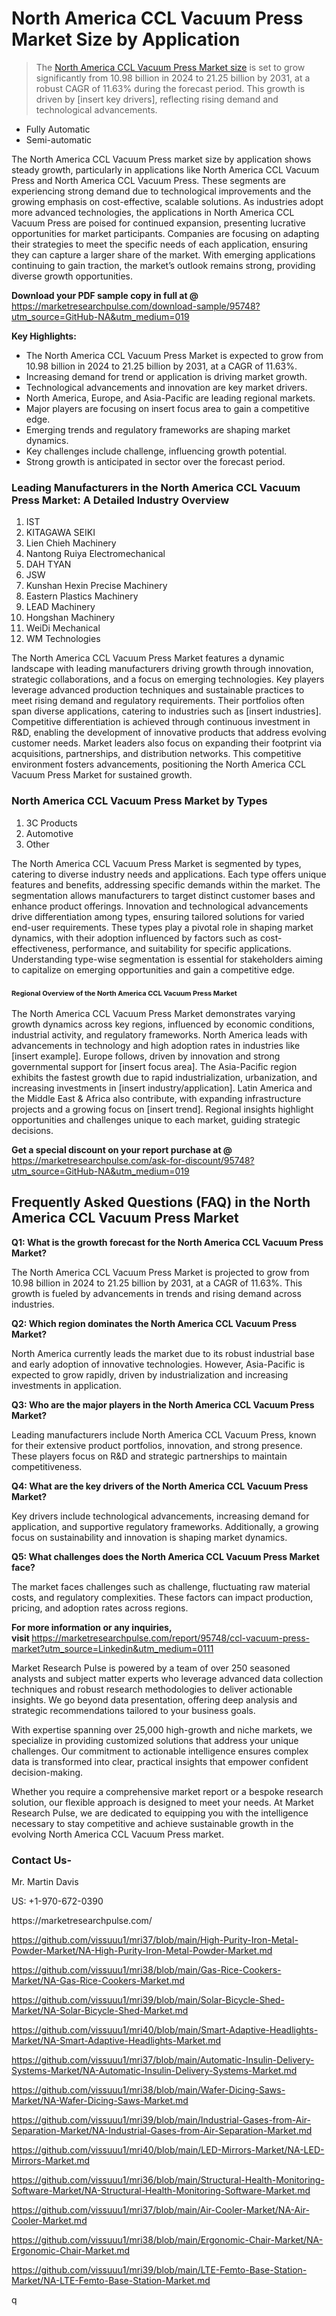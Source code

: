 <h1>North America CCL Vacuum Press Market&nbsp;Size by Application</h1><blockquote><p>The <a href="https://marketresearchpulse.com/download-sample/95748?utm_source=GitHub-NA&amp;utm_medium=019">North America CCL Vacuum Press Market size</a> is set to grow significantly from 10.98 billion in 2024 to 21.25 billion by 2031, at a robust CAGR of 11.63% during the forecast period. This growth is driven by [insert key drivers], reflecting rising demand and technological advancements.</p></blockquote><ul><li>Fully Automatic<li> Semi-automatic</li></ul><p>The North America CCL Vacuum Press market size by application shows steady growth, particularly in applications like North America CCL Vacuum Press and North America CCL Vacuum Press. These segments are experiencing strong demand due to technological improvements and the growing emphasis on cost-effective, scalable solutions. As industries adopt more advanced technologies, the applications in North America CCL Vacuum Press are poised for continued expansion, presenting lucrative opportunities for market participants. Companies are focusing on adapting their strategies to meet the specific needs of each application, ensuring they can capture a larger share of the market. With emerging applications continuing to gain traction, the market’s outlook remains strong, providing diverse growth opportunities.</p><p><strong>Download your PDF sample copy in full at @ </strong><a href="https://marketresearchpulse.com/download-sample/95748?utm_source=GitHub-NA&amp;utm_medium=019">https://marketresearchpulse.com/download-sample/95748?utm_source=GitHub-NA&amp;utm_medium=019</a></p><p><strong>Key Highlights: </strong></p><ul><li>The North America CCL Vacuum Press Market is expected to grow from 10.98 billion in 2024 to 21.25 billion by 2031, at a CAGR of 11.63%.</li><li>Increasing demand for trend or application is driving market growth.</li><li>Technological advancements and innovation are key market drivers.</li><li>North America, Europe, and Asia-Pacific are leading regional markets.</li><li>Major players are focusing on insert focus area to gain a competitive edge.</li><li>Emerging trends and regulatory frameworks are shaping market dynamics.</li><li>Key challenges include challenge, influencing growth potential.</li><li>Strong growth is anticipated in sector over the forecast period.</li></ul><h3>Leading Manufacturers in the North America CCL Vacuum Press Market: A Detailed Industry Overview</h3><ol><li>IST</li><li>KITAGAWA SEIKI</li><li>Lien Chieh Machinery</li><li>Nantong Ruiya Electromechanical</li><li>DAH TYAN</li><li>JSW</li><li>Kunshan Hexin Precise Machinery</li><li>Eastern Plastics Machinery</li><li>LEAD Machinery</li><li>Hongshan Machinery</li><li>WeiDi Mechanical</li><li>WM Technologies</li></ol><div class="flex max-w-full flex-col flex-grow"><div class="min-h-8 text-message flex w-full flex-col items-end gap-2 whitespace-normal break-words [.text-message+&amp;]:mt-5" dir="auto" data-message-author-role="assistant" data-message-id="fd8432e4-4910-450d-b182-61b7bfb0a01f" data-message-model-slug="gpt-4o"><div class="flex w-full flex-col gap-1 empty:hidden first:pt-[3px]"><div class="markdown prose w-full break-words dark:prose-invert light"><p>The North America CCL Vacuum Press Market features a dynamic landscape with leading manufacturers driving growth through innovation, strategic collaborations, and a focus on emerging technologies. Key players leverage advanced production techniques and sustainable practices to meet rising demand and regulatory requirements. Their portfolios often span diverse applications, catering to industries such as [insert industries]. Competitive differentiation is achieved through continuous investment in R&amp;D, enabling the development of innovative products that address evolving customer needs. Market leaders also focus on expanding their footprint via acquisitions, partnerships, and distribution networks. This competitive environment fosters advancements, positioning the North America CCL Vacuum Press Market for sustained growth.</p></div></div></div></div><h3>North America CCL Vacuum Press Market by Types</h3><ol><li>3C Products<li> Automotive<li> Other</li></ol><div class="flex max-w-full flex-col flex-grow"><div class="min-h-8 text-message flex w-full flex-col items-end gap-2 whitespace-normal break-words [.text-message+&amp;]:mt-5" dir="auto" data-message-author-role="assistant" data-message-id="084470be-0bb7-4664-bddf-5156b4f41249" data-message-model-slug="gpt-4o-mini"><div class="flex w-full flex-col gap-1 empty:hidden first:pt-[3px]"><div class="markdown prose w-full break-words dark:prose-invert light"><p>The North America CCL Vacuum Press Market is segmented by types, catering to diverse industry needs and applications. Each type offers unique features and benefits, addressing specific demands within the market. The segmentation allows manufacturers to target distinct customer bases and enhance product offerings. Innovation and technological advancements drive differentiation among types, ensuring tailored solutions for varied end-user requirements. These types play a pivotal role in shaping market dynamics, with their adoption influenced by factors such as cost-effectiveness, performance, and suitability for specific applications. Understanding type-wise segmentation is essential for stakeholders aiming to capitalize on emerging opportunities and gain a competitive edge.</p></div></div></div></div><h3><span style="font-size: 11px;">Regional Overview of the North America CCL Vacuum Press Market</span></h3><div class="flex max-w-full flex-col flex-grow"><div class="min-h-8 text-message flex w-full flex-col items-end gap-2 whitespace-normal break-words [.text-message+&amp;]:mt-5" dir="auto" data-message-author-role="assistant" data-message-id="e9038762-ce64-4e30-91c9-9bd413514231" data-message-model-slug="gpt-4o-mini"><div class="flex w-full flex-col gap-1 empty:hidden first:pt-[3px]"><div class="markdown prose w-full break-words dark:prose-invert light"><p>The North America CCL Vacuum Press Market demonstrates varying growth dynamics across key regions, influenced by economic conditions, industrial activity, and regulatory frameworks. North America leads with advancements in technology and high adoption rates in industries like [insert example]. Europe follows, driven by innovation and strong governmental support for [insert focus area]. The Asia-Pacific region exhibits the fastest growth due to rapid industrialization, urbanization, and increasing investments in [insert industry/application]. Latin America and the Middle East &amp; Africa also contribute, with expanding infrastructure projects and a growing focus on [insert trend]. Regional insights highlight opportunities and challenges unique to each market, guiding strategic decisions.</p></div></div></div></div><p><strong>Get a special discount on your report purchase at @ </strong><a href="https://marketresearchpulse.com/ask-for-discount/95748?utm_source=GitHub-NA&amp;utm_medium=019">https://marketresearchpulse.com/ask-for-discount/95748?utm_source=GitHub-NA&amp;utm_medium=019</a></p><h2>Frequently Asked Questions (FAQ) in the North America CCL Vacuum Press Market</h2><p><strong>Q1: What is the growth forecast for the North America CCL Vacuum Press Market?</strong></p><p>The North America CCL Vacuum Press Market is projected to grow from 10.98 billion in 2024 to 21.25 billion by 2031, at a CAGR of 11.63%. This growth is fueled by advancements in trends and rising demand across industries.</p><p><strong>Q2: Which region dominates the North America CCL Vacuum Press Market?</strong></p><p>North America currently leads the market due to its robust industrial base and early adoption of innovative technologies. However, Asia-Pacific is expected to grow rapidly, driven by industrialization and increasing investments in application.</p><p><strong>Q3: Who are the major players in the North America CCL Vacuum Press Market?</strong></p><p>Leading manufacturers include North America CCL Vacuum Press, known for their extensive product portfolios, innovation, and strong presence. These players focus on R&amp;D and strategic partnerships to maintain competitiveness.</p><p><strong>Q4: What are the key drivers of the North America CCL Vacuum Press Market?</strong></p><p>Key drivers include technological advancements, increasing demand for application, and supportive regulatory frameworks. Additionally, a growing focus on sustainability and innovation is shaping market dynamics.</p><p><strong>Q5: What challenges does the North America CCL Vacuum Press Market face?</strong></p><p>The market faces challenges such as challenge, fluctuating raw material costs, and regulatory complexities. These factors can impact production, pricing, and adoption rates across regions.</p><p><strong>For more information or any inquiries, visit&nbsp;</strong><a href="https://marketresearchpulse.com/report/95748/ccl-vacuum-press-market?utm_source=Linkedin&utm_medium=0111">https://marketresearchpulse.com/report/95748/ccl-vacuum-press-market?utm_source=Linkedin&utm_medium=0111</a></p><p>Market Research Pulse is powered by a team of over 250 seasoned analysts and subject matter experts who leverage advanced data collection techniques and robust research methodologies to deliver actionable insights. We go beyond data presentation, offering deep analysis and strategic recommendations tailored to your business goals.</p><p>With expertise spanning over 25,000 high-growth and niche markets, we specialize in providing customized solutions that address your unique challenges. Our commitment to actionable intelligence ensures complex data is transformed into clear, practical insights that empower confident decision-making.</p><p>Whether you require a comprehensive market report or a bespoke research solution, our flexible approach is designed to meet your needs. At Market Research Pulse, we are dedicated to equipping you with the intelligence necessary to stay competitive and achieve sustainable growth in the evolving North America CCL Vacuum Press market.</p><h3><strong>Contact Us-</strong></h3><p>Mr. Martin Davis</p><p>US: +1-970-672-0390</p><p>https://marketresearchpulse.com/</p><p><a href="https://github.com/vissuuu1/mri37/blob/main/High-Purity-Iron-Metal-Powder-Market/NA-High-Purity-Iron-Metal-Powder-Market.md">https://github.com/vissuuu1/mri37/blob/main/High-Purity-Iron-Metal-Powder-Market/NA-High-Purity-Iron-Metal-Powder-Market.md</a></p><p><a href="https://github.com/vissuuu1/mri38/blob/main/Gas-Rice-Cookers-Market/NA-Gas-Rice-Cookers-Market.md">https://github.com/vissuuu1/mri38/blob/main/Gas-Rice-Cookers-Market/NA-Gas-Rice-Cookers-Market.md</a></p><p><a href="https://github.com/vissuuu1/mri39/blob/main/Solar-Bicycle-Shed-Market/NA-Solar-Bicycle-Shed-Market.md">https://github.com/vissuuu1/mri39/blob/main/Solar-Bicycle-Shed-Market/NA-Solar-Bicycle-Shed-Market.md</a></p><p><a href="https://github.com/vissuuu1/mri40/blob/main/Smart-Adaptive-Headlights-Market/NA-Smart-Adaptive-Headlights-Market.md">https://github.com/vissuuu1/mri40/blob/main/Smart-Adaptive-Headlights-Market/NA-Smart-Adaptive-Headlights-Market.md</a></p><p><a href="https://github.com/vissuuu1/mri37/blob/main/Automatic-Insulin-Delivery-Systems-Market/NA-Automatic-Insulin-Delivery-Systems-Market.md">https://github.com/vissuuu1/mri37/blob/main/Automatic-Insulin-Delivery-Systems-Market/NA-Automatic-Insulin-Delivery-Systems-Market.md</a></p><p><a href="https://github.com/vissuuu1/mri38/blob/main/Wafer-Dicing-Saws-Market/NA-Wafer-Dicing-Saws-Market.md">https://github.com/vissuuu1/mri38/blob/main/Wafer-Dicing-Saws-Market/NA-Wafer-Dicing-Saws-Market.md</a></p><p><a href="https://github.com/vissuuu1/mri39/blob/main/Industrial-Gases-from-Air-Separation-Market/NA-Industrial-Gases-from-Air-Separation-Market.md">https://github.com/vissuuu1/mri39/blob/main/Industrial-Gases-from-Air-Separation-Market/NA-Industrial-Gases-from-Air-Separation-Market.md</a></p><p><a href="https://github.com/vissuuu1/mri40/blob/main/LED-Mirrors-Market/NA-LED-Mirrors-Market.md">https://github.com/vissuuu1/mri40/blob/main/LED-Mirrors-Market/NA-LED-Mirrors-Market.md</a></p><p><a href="https://github.com/vissuuu1/mri36/blob/main/Structural-Health-Monitoring-Software-Market/NA-Structural-Health-Monitoring-Software-Market.md">https://github.com/vissuuu1/mri36/blob/main/Structural-Health-Monitoring-Software-Market/NA-Structural-Health-Monitoring-Software-Market.md</a></p><p><a href="https://github.com/vissuuu1/mri37/blob/main/Air-Cooler-Market/NA-Air-Cooler-Market.md">https://github.com/vissuuu1/mri37/blob/main/Air-Cooler-Market/NA-Air-Cooler-Market.md</a></p><p><a href="https://github.com/vissuuu1/mri38/blob/main/Ergonomic-Chair-Market/NA-Ergonomic-Chair-Market.md">https://github.com/vissuuu1/mri38/blob/main/Ergonomic-Chair-Market/NA-Ergonomic-Chair-Market.md</a></p><p><a href="https://github.com/vissuuu1/mri39/blob/main/LTE-Femto-Base-Station-Market/NA-LTE-Femto-Base-Station-Market.md">https://github.com/vissuuu1/mri39/blob/main/LTE-Femto-Base-Station-Market/NA-LTE-Femto-Base-Station-Market.md</a></p>


q
